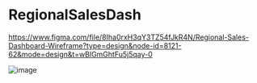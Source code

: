 # RegionalSalesDash


https://www.figma.com/file/8Iha0rxH3qY3TZ54fJkR4N/Regional-Sales-Dashboard-Wireframe?type=design&node-id=8121-62&mode=design&t=wBlGmGhtFu5j5qay-0

![image](https://github.com/Fentigo/RegionalSalesDash/assets/118213239/f5fce27d-797b-4409-9035-077bf13d127e)

